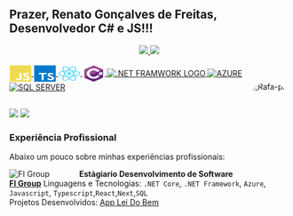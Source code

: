 ## Prazer, Renato Gonçalves de Freitas, Desenvolvedor C# e JS!!!
<div align="center">
  <a href="https://github.com/renatofreitasRR">
  <img height="170em" src="https://github-readme-stats.vercel.app/api?username=renatofreitasrr&show_icons=true&theme=dracula&include_all_commits=true&count_private=true"/>
  <img height="170em" src="https://github-readme-stats.vercel.app/api/top-langs/?username=renatofreitasrr&layout=compact&langs_count=7&theme=dracula"/>
</div>
<div style="display: inline_block"><br>
  <img align="center" alt="JAVASCRIPT LOGO" height="30" width="40" src="https://raw.githubusercontent.com/devicons/devicon/master/icons/javascript/javascript-plain.svg">
  <img align="center" alt="TYPESCRIPT LOGO" height="30" width="40" src="https://raw.githubusercontent.com/devicons/devicon/master/icons/typescript/typescript-plain.svg">
  <img align="center" alt="REACT JS LOGO" height="30" width="40" src="https://raw.githubusercontent.com/devicons/devicon/master/icons/react/react-original.svg">
  <img align="center" alt="CSHARP LOGO" height="30" width="40" src="https://raw.githubusercontent.com/devicons/devicon/master/icons/csharp/csharp-original.svg">
  <img align="center" alt=".NET FRAMWORK LOGO" height="30" width="40" src="https://cdn.jsdelivr.net/gh/devicons/devicon/icons/dotnetcore/dotnetcore-original.svg">
  <img align="center" alt="AZURE" height="30" width="40" src="https://cdn.jsdelivr.net/gh/devicons/devicon/icons/azure/azure-original.svg">
  <img align="center" alt="SQL SERVER" height="30" width="40" src="https://cdn.jsdelivr.net/gh/devicons/devicon/icons/microsoftsqlserver/microsoftsqlserver-plain.svg">
  <img align="right" alt="Rafa-pic" height="150" style="border-radius:50px;" src="https://avatars.githubusercontent.com/u/59577922?s=400&u=c1c7281cbd6d8d29f897a9a9add792bfa90a1285&v=4?width=676&height=676">
</div>
  
  ##
 
<div> 
  <a href = "mailto:natogfreitas@gmail.com"><img src="https://img.shields.io/badge/-Gmail-%23333?style=for-the-badge&logo=gmail&logoColor=white" target="_blank"></a>
  <a href="https://www.linkedin.com/in/renatogfreitas/" target="_blank"><img src="https://img.shields.io/badge/-LinkedIn-%230077B5?style=for-the-badge&logo=linkedin&logoColor=white" target="_blank"></a> 
 
 <br />
  
  ### Experiência Profissional
Abaixo um pouco sobre minhas experiências profissionais:
  
[<img align="left" height="25%" width="25%"  alt="FI Group" src="https://br.fi-group.com/wp-content/uploads/sites/9/2019/10/menu2.png"/>](https://br.fi-group.com/)

**Estágiario Desenvolvimento de Software** \
[**FI Group**](https://br.fi-group.com/)
Linguagens e Tecnologias: `.NET Core`, `.NET Framework`, `Azure`, `Javascript`, `Typescript`,`React`,`Next`,`SQL` \
Projetos  Desenvolvidos: [App Lei Do Bem](https://app.leidobem.com/pt-BR/Account/Login/)
</div>
